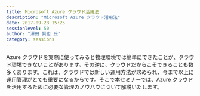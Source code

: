 ```yaml
---
title: Microsoft Azure クラウド活用法
description: "Microsoft Azure クラウド活用法"
date: 2017-09-28 15:25
sessionlevel: 50
author: "澤田 賢也 氏"
category: sessions
---
```

Azure クラウドを実際に使ってみると物理環境では簡単にできたことが、クラウド環境できないことがあります。その逆に、クラウドだからこそできることも数多くあります。これは、クラウドでは新しい運用方法が求められ、今まで以上に運用管理がとても重要になるからです。そこで本セミナーでは、Azure クラウドを活用するために必要な管理のノウハウについて解説いたします。
